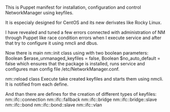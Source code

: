 This is Puppet manifest for installation, configuration and control NetworkManager using keyfiles.

It is especialy designed for CentOS and its new derivates like Rocky Linux.

I have revealed and tuned a few errors connected with administration of NM through Puppet like race condition errors when I execute service and after that try to configure it using nmcli and dbus.

Now there is main nm::init class using with two boolean parameters:
  Boolean $erase_unmanaged_keyfiles = false,
  Boolean $no_auto_default = false
which ensures that the package is installed, runs service and configures man config file /etc/NetworkManager.conf.


nm::reload class
Execute take created keyfiles and starts them using nmcli. It is notified from each define.

And than there are defines for the creation of different types of keyfiles:
nm::ifc::connection
nm::ifc::fallback
nm::ifc::bridge
nm::ifc::bridge::slave
nm::ifc::bond
nm::ifc::bond::slave
nm::ifc::vlan









